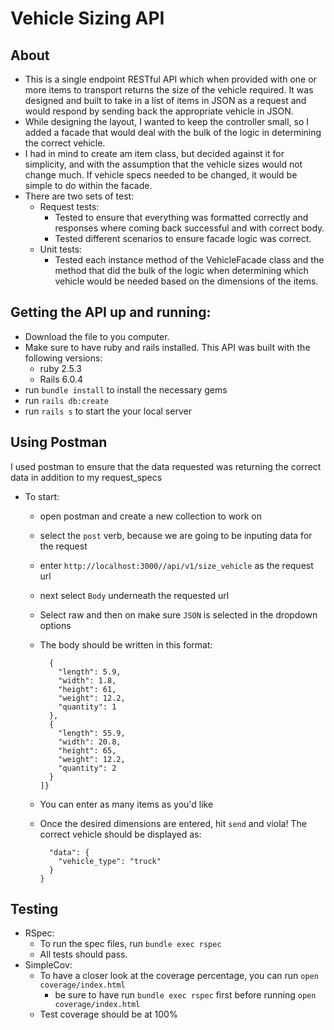 # Vehicle Sizing API

## About

- This is a single endpoint RESTful API which when provided with one or more items to transport returns the size of the vehicle required. It was designed and built to take in a list of items in JSON as a request and would respond by sending back the appropriate vehicle in JSON.
- While designing the layout, I wanted to keep the controller small, so I added a facade that would deal with the bulk of the logic in determining the correct vehicle.
- I had in mind to create am item class, but decided against it for simplicity, and with the assumption that the vehicle sizes would not change much. If vehicle specs needed to be changed, it would be simple to do within the facade.
- There are two sets of test:
  - Request tests:
    - Tested to ensure that everything was formatted correctly and responses where coming back successful and with correct body.
    - Tested different scenarios to ensure facade logic was correct.
  - Unit tests:
    - Tested each instance method of the VehicleFacade class and the method that did the bulk of the logic when determining which vehicle would be needed based on the dimensions of the items.


## Getting the API up and running:

- Download the file to you computer.
- Make sure to have ruby and rails installed. This API was built with the following versions:
  - ruby 2.5.3
  - Rails 6.0.4
- run `bundle install` to install the necessary gems
- run `rails db:create`
- run `rails s` to start the your local server

## Using Postman

I used postman to ensure that the data requested was returning the correct data in addition to my request_specs
- To start:
  - open postman and create a new collection to work on
  - select the `post` verb, because we are going to be inputing data for the request
  - enter `http://localhost:3000//api/v1/size_vehicle` as the request url
  - next select `Body` underneath the requested url
  - Select raw and then on make sure `JSON` is selected in the dropdown options
  - The body should be written in this format:

      ```{"items": [
        {
          "length": 5.9,
          "width": 1.8,
          "height": 61,
          "weight": 12.2,
          "quantity": 1
        },
        {
          "length": 55.9,
          "width": 20.8,
          "height": 65,
          "weight": 12.2,
          "quantity": 2
        }
      ]}
      ```
  - You can enter as many items as you'd like
  
  - Once the desired dimensions are entered, hit `send` and viola! The correct vehicle should be displayed as:

      ```{
        "data": {
          "vehicle_type": "truck"
        }
      }
      ```

## Testing

- RSpec:
  - To run the spec files, run `bundle exec rspec`
  - All tests should pass.
- SimpleCov:
  - To have a closer look at the coverage percentage, you can run `open coverage/index.html`
    - be sure to have run `bundle exec rspec` first before running `open coverage/index.html`
  - Test coverage should be at 100%





